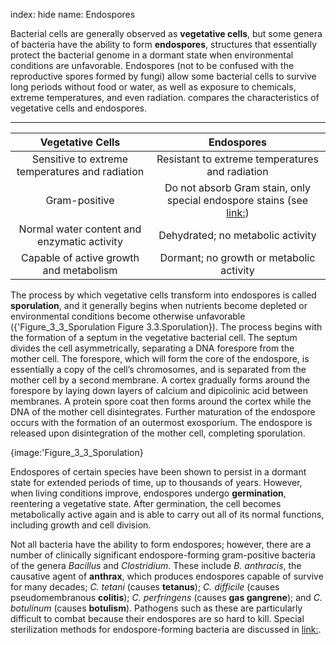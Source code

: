 index: hide
name: Endospores

Bacterial cells are generally observed as  **vegetative cells**, but some genera of bacteria have the ability to form  **endospores**, structures that essentially protect the bacterial genome in a dormant state when environmental conditions are unfavorable. Endospores (not to be confused with the reproductive spores formed by fungi) allow some bacterial cells to survive long periods without food or water, as well as exposure to chemicals, extreme temperatures, and even radiation.  compares the characteristics of vegetative cells and endospores.


****

| Vegetative Cells | Endospores |
|:-:|:-:|
| Sensitive to extreme temperatures and radiation | Resistant to extreme temperatures and radiation |
| Gram-positive | Do not absorb Gram stain, only special endospore stains (see <link:>) |
| Normal water content and enzymatic activity | Dehydrated; no metabolic activity |
| Capable of active growth and metabolism | Dormant; no growth or metabolic activity |
    

The process by which vegetative cells transform into endospores is called  **sporulation**, and it generally begins when nutrients become depleted or environmental conditions become otherwise unfavorable ({'Figure_3_3_Sporulation Figure 3.3.Sporulation}). The process begins with the formation of a septum in the vegetative bacterial cell. The septum divides the cell asymmetrically, separating a DNA forespore from the mother cell. The forespore, which will form the core of the endospore, is essentially a copy of the cell’s chromosomes, and is separated from the mother cell by a second membrane. A cortex gradually forms around the forespore by laying down layers of calcium and dipicolinic acid between membranes. A protein spore coat then forms around the cortex while the DNA of the mother cell disintegrates. Further maturation of the endospore occurs with the formation of an outermost exosporium. The endospore is released upon disintegration of the mother cell, completing sporulation.


{image:'Figure_3_3_Sporulation}
        

Endospores of certain species have been shown to persist in a dormant state for extended periods of time, up to thousands of years. However, when living conditions improve, endospores undergo  **germination**, reentering a vegetative state. After germination, the cell becomes metabolically active again and is able to carry out all of its normal functions, including growth and cell division.

Not all bacteria have the ability to form endospores; however, there are a number of clinically significant endospore-forming gram-positive bacteria of the genera  *Bacillus* and  *Clostridium*. These include  *B. anthracis*, the causative agent of  **anthrax**, which produces endospores capable of survive for many decades;  *C. tetani* (causes  **tetanus**);  *C. difficile* (causes pseudomembranous  **colitis**);  *C. perfringens* (causes  **gas gangrene**); and  *C. botulinum* (causes  **botulism**). Pathogens such as these are particularly difficult to combat because their endospores are so hard to kill. Special sterilization methods for endospore-forming bacteria are discussed in <link:>.
